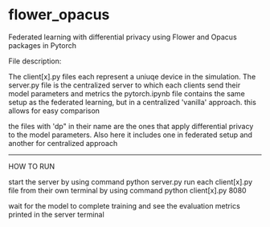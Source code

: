 # flower_opacus
Federated learning with differential privacy using Flower and Opacus packages in Pytorch


File description:

The client[x].py files each represent a uniuqe device in the simulation.
The server.py file is the centralized server to which each clients send their model parameters and metrics
the pytorch.ipynb file contains the same setup as the federated learning, but in a centralized 'vanilla' approach. this allows for easy comparison

the files with 'dp" in their name are the ones that apply differential privacy to the model parameters. Also here it includes one in federated setup and another for centralized approach

-----------------------
HOW TO RUN

start the server by using command python server.py
run each client[x].py file from their own terminal by using command python client[x].py 8080

wait for the model to complete training and see the evaluation metrics printed in the server terminal
